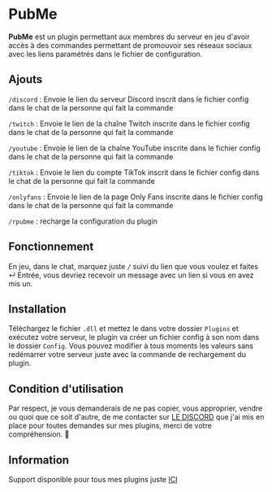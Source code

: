 # PubMe
**PubMe** est un plugin permettant aux membres du serveur en jeu d'avoir accès à des commandes permettant de promouvoir ses réseaux sociaux avec les liens paramétrés dans le fichier de configuration.

## Ajouts
`/discord` : Envoie le lien du serveur Discord inscrit dans le fichier config dans le chat de la personne qui fait la commande

`/twitch` : Envoie le lien de la chaîne Twitch inscrite dans le fichier config dans le chat de la personne qui fait la commande

`/youtube` : Envoie le lien de la chaîne YouTube inscrite dans le fichier config dans le chat de la personne qui fait la commande

`/tiktok` : Envoie le lien du compte TikTok inscrit dans le fichier config dans le chat de la personne qui fait la commande

`/onlyfans` : Envoie le lien de la page Only Fans inscrite dans le fichier config dans le chat de la personne qui fait la commande

`/rpubme` : recharge la configuration du plugin

## Fonctionnement
En jeu, dans le chat, marquez juste `/` suivi du lien que vous voulez et faites ↵ Entrée, vous devriez recevoir un message avec un lien si vous en avez mis un.

## Installation
Téléchargez le fichier `.dll` et mettez le dans votre dossier `Plugins` et exécutez votre serveur, le plugin va créer un fichier config à son nom dans le dossier `Config`. Vous pouvez modifier à tous moments les valeurs sans redémarrer votre serveur juste avec la commande de rechargement du plugin.

## Condition d'utilisation
Par respect, je vous demanderais de ne pas copier, vous approprier, vendre ou quoi que ce soit d'autre, de me contacter sur [LE DISCORD](https://discord.gg/yamsE7BEE7) que j'ai mis en place pour toutes demandes sur mes plugins, merci de votre compréhension. 🙂

## Information
Support disponible pour tous mes plugins juste [ICI](https://discord.gg/yamsE7BEE7)
